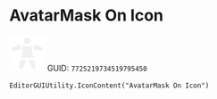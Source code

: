 # AvatarMask On Icon
![](/img/AvatarMask%20On%20Icon.png)
GUID: `7725219734519795450`
```
EditorGUIUtility.IconContent("AvatarMask On Icon")
```
